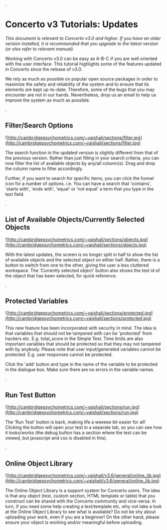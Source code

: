 .
# Concerto v3 Tutorials: Updates #

_This document is relevant to Concerto v3.0 and higher. If you have an older version installed, it is recommended that you upgrade to the latest version (or else refer to relevant manual)._

Working with Concerto v3.0 can be easy as A-B-C if you are well oriented with the user interface. This tutorial highlights some of the features updated in Concerto since the release of v3.0.

We rely as much as possible on popular open source packages in order to maximize the safety and reliability of the system and to ensure that its elements are kept up-to-date. Therefore, some of the bugs that you may encounter are not in our hands. Nevertheless, drop us an email to help us improve the system as much as possible.

.
## Filter/Search Options ##

![http://cambridgepsychometrics.com/~vaishali/sections/filter.jpg](http://cambridgepsychometrics.com/~vaishali/sections/filter.jpg)


The search function in the updated version is slightly different from that of the previous version. Rather than just filling in your search criteria, you can now filter the list of available objects by any/all column(s). Drag and drop the column name to filter accordingly.

Further, if you want to search for specific items, you can click the funnel icon for a number of options. i.e. You can have a search that 'contains', 'starts with', 'ends with', 'equal' or 'not equal' a term that you type in the text field.

.
## List of Available Objects/Currently Selected Objects ##

![http://cambridgepsychometrics.com/~vaishali/sections/objects.jpg](http://cambridgepsychometrics.com/~vaishali/sections/objects.jpg)

With the latest updates, the screen is no longer split in half to show the list of available objects and the selected object on either half. Rather, there is a button to switch from one to the other, giving the user a less cluttered workspace. The 'Currently selected object' button also shows the test id of the object that has been selected, for quick reference.

.
## Protected Variables ##

![http://cambridgepsychometrics.com/~vaishali/sections/protected.jpg](http://cambridgepsychometrics.com/~vaishali/sections/protected.jpg)

This new feature has been incorporated with security in mind. The idea is that variables that should not be tampered with can be 'protected' from hackers etc. E.g. total\_score in the Simple Test. Time limits are also important variables that should be protected so that they may not tampered with by anybody. Please note that user input/generated variables cannot be protected. E.g. user responses cannot be protected.

Click the 'add' button and type in the name of the variable to be protected in the dialogue box. Make sure there are no errors in the variable names.

.
## Run Test Button ##

![http://cambridgepsychometrics.com/~vaishali/sections/run.jpg](http://cambridgepsychometrics.com/~vaishali/sections/run.jpg)

The 'Run Test' button is back, making life a weeeee bit easier for all! Clicking the button will open your test in a separate tab, so you can see how it looks/works (the debug button  has a section where the test can be viewed, but javascript and css is disabled in this).

.
## Online Object Library ##

![http://cambridgepsychometrics.com/~vaishali/v3.6/general/online_lib.jpg](http://cambridgepsychometrics.com/~vaishali/v3.6/general/online_lib.jpg)

The Online Object Library is a support system for Concerto users. The idea is that any object (test, custom section, HTML template or table) that you construct can be shared with the Concerto community and vice-versa. In turn, if you need some help creating a test/template etc, why not take a look at the Online Object Library to see what is available? Do not be shy about uploading your work, even if you are a beginner! On the other hand, please ensure your object is working and/or meaningful before uploading.